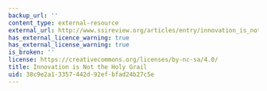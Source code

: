 ```yaml
---
backup_url: ''
content_type: external-resource
external_url: http://www.ssireview.org/articles/entry/innovation_is_not_the_holy_grail
has_external_licence_warning: true
has_external_license_warning: true
is_broken: ''
license: https://creativecommons.org/licenses/by-nc-sa/4.0/
title: Innovation is Not the Holy Grail
uid: 38c9e2a1-3357-442d-92ef-bfad24b27c5e
---
```

